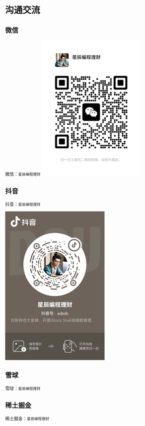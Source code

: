 # 沟通交流

## 微信

微信：`星辰编程理财`
<img src="./微信.jpg" alt="微信-星辰编程理财" width="320">

## 抖音

抖音：`星辰编程理财`

<img src="./抖音.jpg" alt="抖音-星辰编程理财" width="320">

## 雪球

雪球：`星辰编程理财`

## 稀土掘金

稀土掘金：`星辰编程理财`
